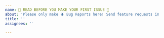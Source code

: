 ```yaml
---
name: 🛑 READ BEFORE YOU MAKE YOUR FIRST ISSUE 🛑
about: 'Please only make 🪲 Bug Reports here! Send feature requests in Discussions/Ideas, along with everything else!'
title: ''
assignees: ''

---
```


<!-- Hi! Please don't actually create an Issue with this template haha. -->
